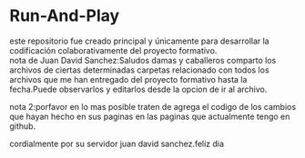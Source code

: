 # Run-And-Play
este repositorio fue creado principal y únicamente para desarrollar la codificación colaborativamente del proyecto formativo.
<br>nota de Juan David Sanchez:Saludos damas y caballeros comparto los archivos de ciertas determinadas carpetas relacionado con todos los archivos que me han entregado del proyecto formativo 
hasta la fecha.Puede observarlos y editarlos desde la opcion de ir al archivo.

nota 2:porfavor en lo mas posible traten de agrega el codigo de los cambios  que hayan hecho en sus paginas  en las paginas que actualmente tengo en github.

cordialmente por su servidor juan david sanchez.feliz dia
